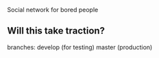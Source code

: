 Social network for bored people

Will this take traction?
- 

branches:
develop (for testing)
master (production)
